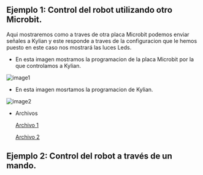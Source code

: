## Ejemplo 1: Control del robot utilizando otro Microbit.

Aqui mostraremos como a traves de otra placa Microbit podemos enviar señales a Kylian y este responde a traves de la configuracion que le hemos puesto en este caso nos mostrará las luces Leds.

- En esta imagen mostramos la programacion de la placa Microbit por la que controlamos a Kylian.

![image1](https://user-images.githubusercontent.com/114906861/211264575-d43b89cb-b169-41eb-a840-bdca718828c7.PNG)

- En esta imagen mosrtamos la programacion de Kylian.

![image2](https://user-images.githubusercontent.com/114906861/211264589-ffe2ea22-2c43-4806-ae37-17b1bf5c301c.PNG)

- Archivos 

    [Archivo 1](https://github.com/LarryWestbrook/Maqueen/blob/main/microbit-CONTROL2.hex)

    [Archivo 2](https://github.com/LarryWestbrook/Maqueen/blob/main/microbit-CONTROL-CON-OTRO-MICROBIT.hex)

## Ejemplo 2: Control del robot a través de un mando. 



